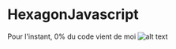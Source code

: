 # HexagonJavascript
Pour l'instant, 0% du code vient de moi ![alt text](https://risibank.fr/cache/medias/0/0/71/7197/full.png?raw=true)
